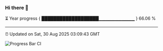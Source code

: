 ### Hi there 👋

⏳ Year progress { ███████████████████▁▁▁▁▁▁▁▁▁▁▁ } 66.06 %

---

⏰ Updated on Sat, 30 Aug 2025 03:09:43 GMT

![Progress Bar CI](https://github.com/IshwaranRudhara/GIT-ACTION/workflows/Progress%20Bar%20CI/badge.svg)
